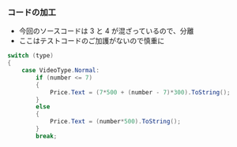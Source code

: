 ### コードの加工

* 今回のソースコードは 3 と 4 が混ざっているので、分離
* ここはテストコードのご加護がないので慎重に

```csharp
switch (type)
{
    case VideoType.Normal:
        if (number <= 7)
        {
            Price.Text = (7*500 + (number - 7)*300).ToString();
        }
        else
        {
            Price.Text = (number*500).ToString();
        }
        break;
```
